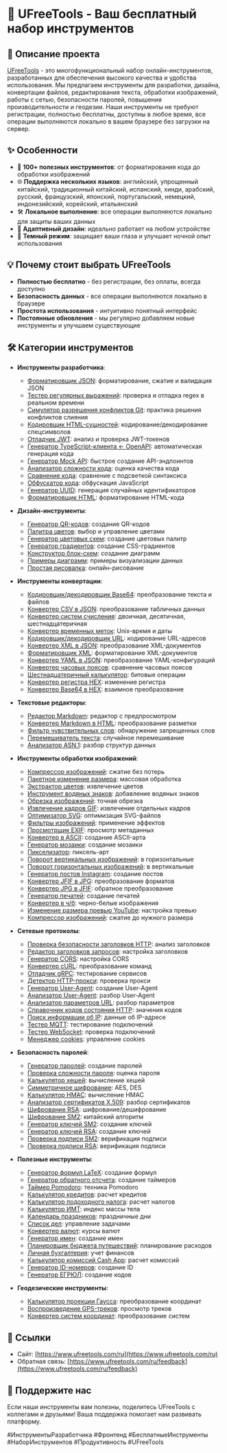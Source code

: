 # 🚀 UFreeTools - Ваш бесплатный набор инструментов

## 📝 Описание проекта

[UFreeTools](https://www.ufreetools.com/ru) - это многофункциональный набор онлайн-инструментов, разработанных для обеспечения высокого качества и удобства использования. Мы предлагаем инструменты для разработки, дизайна, конвертации файлов, редактирования текста, обработки изображений, работы с сетью, безопасности паролей, повышения производительности и геодезии. Наши инструменты не требуют регистрации, полностью бесплатны, доступны в любое время, все операции выполняются локально в вашем браузере без загрузки на сервер.

## ✨ Особенности

- 🔧 **100+ полезных инструментов**: от форматирования кода до обработки изображений
- 🌐 **Поддержка нескольких языков**: английский, упрощенный китайский, традиционный китайский, испанский, хинди, арабский, русский, французский, японский, португальский, немецкий, индонезийский, корейский, итальянский
- 🛠️ **Локальное выполнение**: все операции выполняются локально для защиты ваших данных
- 📱 **Адаптивный дизайн**: идеально работает на любом устройстве
- 🌙 **Темный режим**: защищает ваши глаза и улучшает ночной опыт использования

## 💡 Почему стоит выбрать UFreeTools

- **Полностью бесплатно** - без регистрации, без оплаты, всегда доступно
- **Безопасность данных** - все операции выполняются локально в браузере
- **Простота использования** - интуитивно понятный интерфейс
- **Постоянные обновления** - мы регулярно добавляем новые инструменты и улучшаем существующие

## 🛠️ Категории инструментов

- **Инструменты разработчика**:
  - [Форматировщик JSON](https://www.ufreetools.com/ru/tool/json-formatter): форматирование, сжатие и валидация JSON
  - [Тестер регулярных выражений](https://www.ufreetools.com/ru/tool/regex-tester): проверка и отладка regex в реальном времени
  - [Симулятор разрешения конфликтов Git](https://www.ufreetools.com/ru/tool/git-conflict-resolver): практика решения конфликтов слияния
  - [Кодировщик HTML-сущностей](https://www.ufreetools.com/ru/tool/html-entity-encoder): кодирование/декодирование спецсимволов
  - [Отладчик JWT](https://www.ufreetools.com/ru/tool/jwt-debugger): анализ и проверка JWT-токенов
  - [Генератор TypeScript-клиента ← OpenAPI](https://www.ufreetools.com/ru/tool/openapi-generator): автоматическая генерация кода
  - [Генератор Mock API](https://www.ufreetools.com/ru/tool/mock-api-generator): быстрое создание API-эндпоинтов
  - [Анализатор сложности кода](https://www.ufreetools.com/ru/tool/code-complexity-analyzer): оценка качества кода
  - [Сравнение кода](https://www.ufreetools.com/ru/tool/code-diff): сравнение с подсветкой синтаксиса
  - [Обфускатор кода](https://www.ufreetools.com/ru/tool/code-obfuscator): обфускация JavaScript
  - [Генератор UUID](https://www.ufreetools.com/ru/tool/uuid-generator): генерация случайных идентификаторов
  - [Форматировщик HTML](https://www.ufreetools.com/ru/tool/html-formatter): форматирование HTML-кода

- **Дизайн-инструменты**:
  - [Генератор QR-кодов](https://www.ufreetools.com/ru/tool/qr-code-generator): создание QR-кодов
  - [Палитра цветов](https://www.ufreetools.com/ru/tool/color-picker): выбор и управление цветами
  - [Генератор цветовых схем](https://www.ufreetools.com/ru/tool/color-scheme-generator): создание цветовых палитр
  - [Генератор градиентов](https://www.ufreetools.com/ru/tool/gradient-generator): создание CSS-градиентов
  - [Конструктор блок-схем](https://www.ufreetools.com/ru/tool/flowchart-generator): создание диаграмм
  - [Примеры диаграмм](https://www.ufreetools.com/ru/tool/diagram-examples): примеры визуализации данных
  - [Простая рисовалка](https://www.ufreetools.com/ru/tool/simple-drawing-board): онлайн-рисование

- **Инструменты конвертации**:
  - [Кодировщик/декодировщик Base64](https://www.ufreetools.com/ru/tool/base64-encoder-decoder): преобразование текста и файлов
  - [Конвертер CSV в JSON](https://www.ufreetools.com/ru/tool/csv-json-converter): преобразование табличных данных
  - [Конвертер систем счисления](https://www.ufreetools.com/ru/tool/number-converter): двоичная, десятичная, шестнадцатеричная
  - [Конвертер временных меток](https://www.ufreetools.com/ru/tool/timestamp-converter): Unix-время и даты
  - [Кодировщик/декодировщик URL](https://www.ufreetools.com/ru/tool/url-encode-decode): кодирование URL-адресов
  - [Конвертер XML в JSON](https://www.ufreetools.com/ru/tool/xml-json-converter): преобразование XML-документов
  - [Форматировщик XML](https://www.ufreetools.com/ru/tool/xml-formatter): форматирование XML-документов
  - [Конвертер YAML в JSON](https://www.ufreetools.com/ru/tool/yaml-json-converter): преобразование YAML-конфигураций
  - [Конвертер часовых поясов](https://www.ufreetools.com/ru/tool/timezone-converter): сравнение часовых поясов
  - [Шестнадцатеричный калькулятор](https://www.ufreetools.com/ru/tool/hex-bitwise-calculator): битовые операции
  - [Конвертер регистра HEX](https://www.ufreetools.com/ru/tool/hex-case-converter): изменение регистра
  - [Конвертер Base64 в HEX](https://www.ufreetools.com/ru/tool/base64-hex-converter): взаимное преобразование

- **Текстовые редакторы**:
  - [Редактор Markdown](https://www.ufreetools.com/ru/tool/markdown-editor): редактор с предпросмотром
  - [Конвертер Markdown в HTML](https://www.ufreetools.com/ru/tool/markdown-to-html): преобразование разметки
  - [Фильтр чувствительных слов](https://www.ufreetools.com/ru/tool/sensitive-word-filter): обнаружение запрещенных слов
  - [Перемешиватель текста](https://www.ufreetools.com/ru/tool/text-shuffler): случайное перемешивание
  - [Анализатор ASN.1](https://www.ufreetools.com/ru/tool/asn1-structure-parser): разбор структур данных

- **Инструменты обработки изображений**:
  - [Компрессор изображений](https://www.ufreetools.com/ru/tool/image-compressor): сжатие без потерь
  - [Пакетное изменение размера](https://www.ufreetools.com/ru/tool/image-batch-resizer): массовая обработка
  - [Экстрактор цветов](https://www.ufreetools.com/ru/tool/image-color-extractor): извлечение цветов
  - [Инструмент водяных знаков](https://www.ufreetools.com/ru/tool/image-watermark): добавление водяных знаков
  - [Обрезка изображений](https://www.ufreetools.com/ru/tool/image-cropper): точная обрезка
  - [Извлечение кадров GIF](https://www.ufreetools.com/ru/tool/gif-frame-extractor): извлечение отдельных кадров
  - [Оптимизатор SVG](https://www.ufreetools.com/ru/tool/svg-optimizer): оптимизация SVG-файлов
  - [Фильтры изображений](https://www.ufreetools.com/ru/tool/image-filters): применение эффектов
  - [Просмотрщик EXIF](https://www.ufreetools.com/ru/tool/image-exif-viewer): просмотр метаданных
  - [Конвертер в ASCII](https://www.ufreetools.com/ru/tool/image-to-ascii): создание ASCII-арта
  - [Генератор мозаики](https://www.ufreetools.com/ru/tool/image-mosaic-generator): создание мозаики
  - [Пикселизатор](https://www.ufreetools.com/ru/tool/image-pixelator): пиксель-арт
  - [Поворот вертикальных изображений](https://www.ufreetools.com/ru/tool/vertical-to-horizontal-image): в горизонтальные
  - [Поворот горизонтальных изображений](https://www.ufreetools.com/ru/tool/horizontal-to-vertical-image): в вертикальные
  - [Генератор постов Instagram](https://www.ufreetools.com/ru/tool/instagram-post-generator): создание постов
  - [Конвертер JFIF в JPG](https://www.ufreetools.com/ru/tool/jfif-to-jpg-converter): преобразование форматов
  - [Конвертер JPG в JFIF](https://www.ufreetools.com/ru/tool/jpg-to-jfif-converter): обратное преобразование
  - [Генератор печатей](https://www.ufreetools.com/ru/tool/seal-generator): создание печатей
  - [Конвертер в ч/б](https://www.ufreetools.com/ru/tool/black-white-image-converter): черно-белые изображения
  - [Изменение размера превью YouTube](https://www.ufreetools.com/ru/tool/youtube-thumbnail-resizer): настройка превью
  - [Компрессор изображений](https://www.ufreetools.com/ru/tool/reduce-image-size-in-kb-mb): сжатие до нужного размера

- **Сетевые протоколы**:
  - [Проверка безопасности заголовков HTTP](https://www.ufreetools.com/ru/tool/http-header-security-checker): анализ заголовков
  - [Редактор заголовков запросов](https://www.ufreetools.com/ru/tool/request-header-editor): настройка заголовков
  - [Генератор CORS](https://www.ufreetools.com/ru/tool/cors-generator): настройка CORS
  - [Конвертер cURL](https://www.ufreetools.com/ru/tool/curl-converter): преобразование команд
  - [Отладчик gRPC](https://www.ufreetools.com/ru/tool/grpc-debugger): тестирование сервисов
  - [Детектор HTTP-прокси](https://www.ufreetools.com/ru/tool/http-proxy-detector): проверка прокси
  - [Генератор User-Agent](https://www.ufreetools.com/ru/tool/user-agent-generator): создание User-Agent
  - [Анализатор User-Agent](https://www.ufreetools.com/ru/tool/user-agent-parser): разбор User-Agent
  - [Анализатор параметров URL](https://www.ufreetools.com/ru/tool/url-params-parser): разбор параметров
  - [Справочник кодов состояния HTTP](https://www.ufreetools.com/ru/tool/http-status-code-lookup): значения кодов
  - [Поиск информации об IP](https://www.ufreetools.com/ru/tool/ip-lookup): данные об IP-адресе
  - [Тестер MQTT](https://www.ufreetools.com/ru/tool/mqtt-tester): тестирование подключений
  - [Тестер WebSocket](https://www.ufreetools.com/ru/tool/websocket-tester): проверка подключений
  - [Менеджер cookies](https://www.ufreetools.com/ru/tool/cookie-manager): управление cookies

- **Безопасность паролей**:
  - [Генератор паролей](https://www.ufreetools.com/ru/tool/password-generator): создание паролей
  - [Проверка сложности пароля](https://www.ufreetools.com/ru/tool/password-strength-checker): оценка пароля
  - [Калькулятор хешей](https://www.ufreetools.com/ru/tool/hash-calculator): вычисление хешей
  - [Симметричное шифрование](https://www.ufreetools.com/ru/tool/symmetric-crypto): AES, DES
  - [Калькулятор HMAC](https://www.ufreetools.com/ru/tool/hmac-calculator): вычисление HMAC
  - [Анализатор сертификатов X.509](https://www.ufreetools.com/ru/tool/x509-certificate-parser): разбор сертификатов
  - [Шифрование RSA](https://www.ufreetools.com/ru/tool/rsa-encryption-decryption): шифрование/дешифрование
  - [Шифрование SM2](https://www.ufreetools.com/ru/tool/sm2-encryption-decryption): китайский алгоритм
  - [Генератор ключей SM2](https://www.ufreetools.com/ru/tool/sm2-key-pair-generator): создание ключей
  - [Генератор ключей RSA](https://www.ufreetools.com/ru/tool/rsa-key-pair-generator): создание ключей
  - [Проверка подписи SM2](https://www.ufreetools.com/ru/tool/sm2-signature-verifier): верификация подписи
  - [Проверка подписи RSA](https://www.ufreetools.com/ru/tool/rsa-signature-verifier): верификация подписи

- **Полезные инструменты**:
  - [Генератор формул LaTeX](https://www.ufreetools.com/ru/tool/latex-equation-generator): создание формул
  - [Генератор обратного отсчета](https://www.ufreetools.com/ru/tool/countdown-generator): создание таймеров
  - [Таймер Pomodoro](https://www.ufreetools.com/ru/tool/pomodoro-timer): техника Pomodoro
  - [Калькулятор кредитов](https://www.ufreetools.com/ru/tool/loan-calculator): расчет кредитов
  - [Калькулятор подоходного налога](https://www.ufreetools.com/ru/tool/income-tax-calculator): расчет налогов
  - [Калькулятор ИМТ](https://www.ufreetools.com/ru/tool/bmi-calculator): индекс массы тела
  - [Календарь праздников](https://www.ufreetools.com/ru/tool/holiday-calendar): праздничные дни
  - [Список дел](https://www.ufreetools.com/ru/tool/todo-list): управление задачами
  - [Конвертер валют](https://www.ufreetools.com/ru/tool/currency-converter): курсы валют
  - [Генератор имен](https://www.ufreetools.com/ru/tool/name-generator): создание имен
  - [Планировщик бюджета путешествий](https://www.ufreetools.com/ru/tool/travel-budget-planner): планирование расходов
  - [Личная бухгалтерия](https://www.ufreetools.com/ru/tool/personal-account-book): учет финансов
  - [Калькулятор комиссий Cash App](https://www.ufreetools.com/ru/tool/cash-app-fee-calculator): расчет комиссий
  - [Генератор ID-номеров](https://www.ufreetools.com/ru/tool/id-card-number-generator): создание ID
  - [Генератор ЕГРЮЛ](https://www.ufreetools.com/ru/tool/unified-social-credit-code-generator): создание кодов

- **Геодезические инструменты**:
  - [Калькулятор проекции Гаусса](https://www.ufreetools.com/ru/tool/gauss-projection-calculator): преобразование координат
  - [Воспроизведение GPS-треков](https://www.ufreetools.com/ru/tool/gps-track-replay): просмотр треков
  - [Конвертер систем координат](https://www.ufreetools.com/ru/tool/coordinate-system-converter): преобразование систем

## 🔗 Ссылки

- Сайт: [https://www.ufreetools.com/ru](https://www.ufreetools.com/ru)
- Обратная связь: [https://www.ufreetools.com/ru/feedback](https://www.ufreetools.com/ru/feedback)

## 🙏 Поддержите нас

Если наши инструменты вам полезны, поделитесь UFreeTools с коллегами и друзьями! Ваша поддержка помогает нам развивать платформу.

#ИнструментыРазработчика #Фронтенд #БесплатныеИнструменты #НаборИнструментов #Продуктивность #UFreeTools
